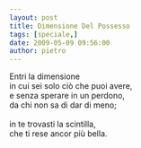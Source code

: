 ```yaml
---
layout: post
title: Dimensione Del Possesso
tags: [speciale,]
date: 2009-05-09 09:56:00
author: pietro
---
```

Entri la dimensione<br/>in cui sei solo ciò che puoi avere,<br/>e senza sperare in un perdono,<br/>da chi non sa di dar di meno;<br/><br/>in te trovasti la scintilla,<br/>che ti rese ancor più bella.

